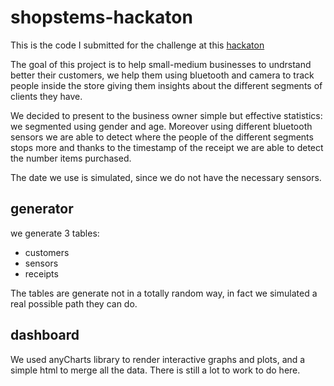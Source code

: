 # shopstems-hackaton

This is the code I submitted for the challenge at this [hackaton](https://hackathon.bz.it)



The goal of this project is to help small-medium businesses to undrstand better their customers, we help them using bluetooth and camera to track people inside the store giving them insights about the different segments of clients they have.

We decided to present to the business owner simple but effective statistics: we segmented using gender and age. Moreover using different bluetooth sensors we are able to detect where the people of the different segments stops more and thanks to the timestamp of the receipt we are able to detect the number items purchased.

The date we use is simulated, since we do not have the necessary sensors.

## generator 
we generate 3 tables:  
- customers 
- sensors 
- receipts 

The tables are generate not in a totally random way, in fact we simulated a real possible path they can do.

## dashboard 
We used anyCharts library to render interactive graphs and plots, and a simple html to merge all the data. There is still a lot to work to do here.
